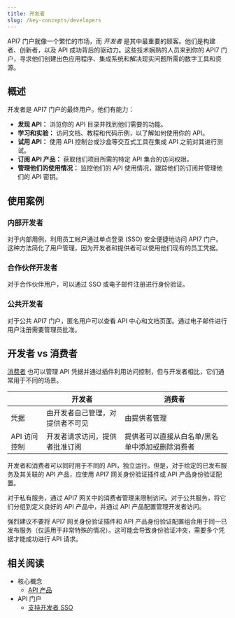 ```yaml
---
title: 开发者
slug: /key-concepts/developers
---
```


API7 门户就像一个繁忙的市场，而 _开发者_ 是其中最重要的顾客。他们是构建者、创新者，以及 API 成功背后的驱动力。这些技术娴熟的人员来到你的 API7 门户，寻求他们创建出色应用程序、集成系统和解决现实问题所需的数字工具和资源。

## 概述

开发者是 API7 门户的最终用户。他们有能力：

* **发现 API：** 浏览你的 API 目录并找到他们需要的功能。
* **学习和实验：** 访问文档、教程和代码示例，以了解如何使用你的 API。
* **试用 API：** 使用 API 控制台或沙盒等交互式工具在集成 API 之前对其进行测试。
* **订阅 API 产品：** 获取他们项目所需的特定 API 集合的访问权限。
* **管理他们的使用情况：** 监控他们的 API 使用情况，跟踪他们的订阅并管理他们的 API 密钥。

## 使用案例

### 内部开发者

对于内部用例，利用员工帐户通过单点登录 (SSO) 安全便捷地访问 API7 门户。这种方法简化了用户管理，因为开发者和提供者可以使用他们现有的员工凭据。

### 合作伙伴开发者

对于合作伙伴用户，可以通过 SSO 或电子邮件注册进行身份验证。

### 公共开发者

对于公共 API7 门户，匿名用户可以查看 API 中心和文档页面。通过电子邮件进行用户注册需要管理员批准。

## 开发者 vs 消费者

[消费者](./consumers) 也可以管理 API 凭据并通过插件利用访问控制，但与开发者相比，它们通常用于不同的场景。

|             | 开发者            | 消费者                             |
| ------------| ----------------------| ------------------------------------- |
| 凭据 | 由开发者自己管理，对提供者不可见 | 由提供者管理 |
| API 访问控制 | 开发者请求访问，提供者批准订阅 | 提供者可以直接从白名单/黑名单中添加或删除消费者 |

开发者和消费者可以同时用于不同的 API，独立运行。但是，对于给定的已发布服务及其关联的 API 产品，应使用 API7 网关身份验证插件或 API 产品身份验证配置。

对于私有服务，通过 API7 网关中的消费者管理来限制访问。对于公共服务，将它们分组到定义良好的 API 产品中，并通过 API 产品配置管理开发者访问。

强烈建议不要将 API7 网关身份验证插件和 API 产品身份验证配置组合用于同一已发布服务（仅适用于非常特殊的情况）。这可能会导致身份验证冲突，需要多个凭据才能成功进行 API 请求。

## 相关阅读

* 核心概念 
  * [API 产品](./api-products)
* API 门户
  * [支持开发者 SSO](../api-portal/developer-sso)
  